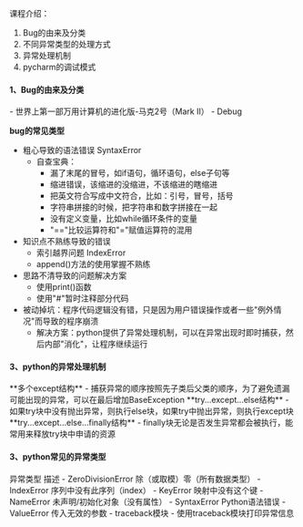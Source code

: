 课程介绍：
1. Bug的由来及分类
2. 不同异常类型的处理方式
3. 异常处理机制
4. pycharm的调试模式

<h4>1、Bug的由来及分类</h4>
- 世界上第一部万用计算机的进化版-马克2号（Mark II）
- Debug

**bug的常见类型**
- 粗心导致的语法错误 SyntaxError
  - 自查宝典：
    - 漏了末尾的冒号，如if语句，循环语句，else子句等
    - 缩进错误，该缩进的没缩进，不该缩进的瞎缩进
    - 把英文符合写成中文符合，比如：引号，冒号，括号
    - 字符串拼接的时候，把字符串和数字拼接在一起
    - 没有定义变量，比如while循环条件的变量
    - "=="比较运算符和"="赋值运算符的混用
- 知识点不熟练导致的错误
  - 索引越界问题 IndexError
  - append()方法的使用掌握不熟练
- 思路不清导致的问题解决方案
  - 使用print()函数
  - 使用"#"暂时注释部分代码
- 被动掉坑：程序代码逻辑没有错，只是因为用户错误操作或者一些"例外情况"而导致的程序崩溃
  - 解决方案：python提供了异常处理机制，可以在异常出现时即时捕获，然后内部"消化"，让程序继续运行

<h4>3、python的异常处理机制</h4>
**多个except结构**
- 捕获异常的顺序按照先子类后父类的顺序，为了避免遗漏可能出现的异常，可以在最后增加BaseException
**try...except...else结构**
- 如果try块中没有抛出异常，则执行else块，如果try中抛出异常，则执行except块
**try...except...else...finally结构**
- finally块无论是否发生异常都会被执行，能常用来释放try块中申请的资源

<h4>3、python常见的异常类型</h4>
    异常类型              描述
- ZeroDivisionError  除（或取模）零（所有数据类型）
- IndexError         序列中没有此序列（index）
- KeyError           映射中没有这个键
- NameError          未声明/初始化对象（没有属性）
- SyntaxError        Python语法错误
- ValueError         传入无效的参数
- traceback模块
  - 使用traceback模块打印异常信息
